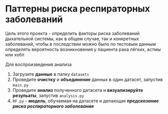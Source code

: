 # Паттерны риска респираторных заболеваний

Цель этого проекта - определить факторы риска заболеваний дыхательной системы, как в 
общем случае, так и конкретных заболеваний, чтобы в последствии можно было по тестовым 
данным определять вероятность возникновения у пациента рака лёгких, астмы или хобл

Для воспроизведения анализа
1. Загрузите **данные** в папку `datasets`
2. Проведите **очистку** и **объединение** данных в один датасет, запустив `main.py`
3. Проведите **анализ** полученного датасета и **визуализируйте  резульаты**, запустив `analysis.py`
4. `RF.py` - **модель**, обучаемая на датасете и делающая ***предсказание риска респираторного заболевания***
